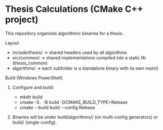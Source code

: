 # Thesis Calculations (CMake C++ project)

This repository organizes algorithmic binaries for a thesis.

Layout
- include/thesis/    -> shared headers used by all algorithms
- src/common/        -> shared implementations compiled into a static lib (thesis_common)
- algorithms/        -> each subfolder is a standalone binary with its own main()

Build (Windows PowerShell)
1. Configure and build:
   - mkdir build
   - cmake -S . -B build -DCMAKE_BUILD_TYPE=Release
   - cmake --build build --config Release

2. Binaries will be under build/algorithms/<name>/ (on multi-config generators) or build/ (single-config).
